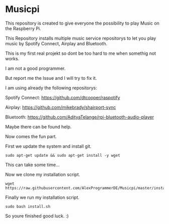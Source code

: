 # Musicpi

This repository is created to give everyone the possibility to play Music on the Raspberry Pi.

This Repository installs multiple music service repositorys to let you play music by Spotify Connect, Airplay and Bluetooth.

This is my first real projekt so dont be too hard to me when somethig not works.

I am not a good programmer.

But report me the Issue and I will try to fix it.

I am using already the following repositorys:

Spotify Connect: https://github.com/dtcooper/raspotify

Airplay: https://github.com/mikebrady/shairport-sync

Bluetooth: https://github.com/AdityaTelange/rpi-bluetooth-audio-player

Maybe there can be found help.

Now comes the fun part. 

First we update the system and install git.
```
sudo apt-get update && sudo apt-get install -y wget
```
This can take some time...

Now we clone my installation script.
```
wget https://raw.githubusercontent.com/AlexProgrammerDE/Musicpi/master/install.sh
```
Finally we run my installation script.
```
sudo bash install.sh
```
So youre finished good luck. :)
